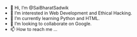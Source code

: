 - 👋 Hi, I’m @SaiBharatSadwik
- 👀 I’m interested in Web Development and Ethical Hacking.
- 🌱 I’m currently learning Python and HTML.
- 💞️ I’m looking to collaborate on Google.
- 📫 How to reach me ...

<!---
SaiBharatSadwik/SaiBharatSadwik is a ✨ special ✨ repository because its `README.md` (this file) appears on your GitHub profile.
You can click the Preview link to take a look at your changes.
--->
